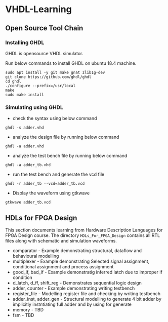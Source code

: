 # VHDL-Learning

## Open Source Tool Chain

### Installing GHDL
GHDL is opensource VHDL simulator.

Run below commands to install GHDL on ubuntu 18.4 machine.

```
sudo apt install -y git make gnat zlib1g-dev
git clone https://github.com/ghdl/ghdl
cd ghdl
./configure --prefix=/usr/local
make
sudo make install
```

### Simulating using GHDL

* check the syntax using below command

```
ghdl -s adder.vhd
```

* analyze the design file by running below command

```
ghdl -a adder.vhd
```

* analyze the test bench file by running below command

```
ghdl -a adder_tb.vhd
```

* run the test bench and generate the vcd file

```
ghdl -r adder_tb --vcd=adder_tb.vcd
```

* Display the waveform using gtkwave

```
gtkwave adder_tb.vcd
```

## HDLs for FPGA Design

This section documents learning from Hardware Description Languages for FPGA Design course. The directory `HDLs_For_FPGA_Design` contains all RTL files along with schematic and simulation waveforms.

* comparator - Example demonstrating structural, dataflow and behavioural modelling
* multiplexer - Example demonstrating Selected signal assignment, conditional assignment and process assignment
* good_if, bad_if - Example demonstratig inferred latch due to improper if condition
* d_latch, d_ff, shift_reg - Demonstrates sequential logic design
* adder, counter - Example demonstrating writing testbench
* register_file - Modelling register file and checking by writing testbench
* adder_inst, adder_gen - Structural modelling to generate 4 bit adder by implicitly instntiating full adder and by using for generate
* memory - TBD
* fsm - TBD
